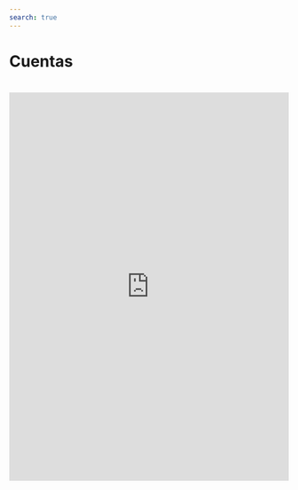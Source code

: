 ```yaml
---
search: true
---
```


# Cuentas

<iframe src="https://widgets.modyo.com/inversiones/cuentas" width="100%" height="700px" frameBorder="0"  style="overflow:auto;margin-top:20px;"/>
